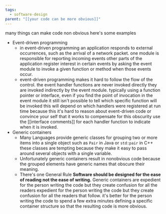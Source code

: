 ```yaml
---
tags:
  - software-design
parent: "[[your code can be more obvious]]"
---
```


many things can make code non obvious here's some examples
- Event-driven programming
	- in event-driven programming an application responds to external occurrences, such as the arrival of a network packet. one module is responsible for reporting incoming events other parts of the application register interest in certain events by asking the event module to invoke a given function or method when those events occur.
	- event-driven programming makes it hard to follow the flow of the control. the event handler functions are never invoked directly they are invoked indirectly by the event module. typically using a function pointer or interface, even if you find the point of invocation in the event module it still isn't possible to tell which specific function will be invoked this will depend on which handlers were registered at run time because this it's hard to reason about event-driven code or convince your self that it works to compensate for this obscurity use the [[interface comments]] for each handler function to indicate when it is invoked.
- Generic containers
	- Many Languages provide generic classes for grouping two or more items into a single object such as `Pair` in Java or `std:pair` in C++ these classes are tempting because they make it easy to pass around several objects with a single variable.
	- Unfortunately generic containers result in nonobvious code because the grouped elements have generic names that obscure their meaning.
	- There's one General Rule **Software should be designed for the ease of reading not the ease of writing.** Generic containers are expedient for the person writing the code but they create confusion for all the readers expedient for the person writing the code but they create confusion for all the readers that follow. it's better for the person writing the code to spend a few extra minutes defining a specific container structure so that the resulting code is more obvious.